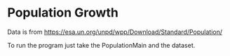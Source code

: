 # Population Growth

Data is from https://esa.un.org/unpd/wpp/Download/Standard/Population/

To run the program just take the PopulationMain and the dataset.

